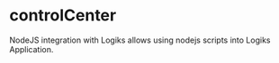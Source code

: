 # controlCenter
NodeJS integration with Logiks allows using nodejs scripts into Logiks Application.
